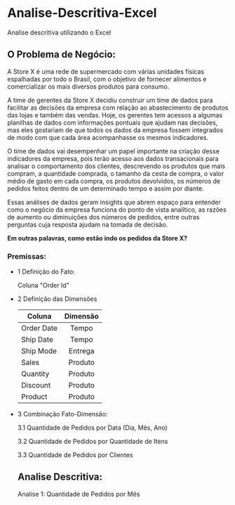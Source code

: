 # Analise-Descritiva-Excel
Analise descritiva utilizando o Excel

## O Problema de Negócio:

A Store X é uma rede de supermercado com várias unidades físicas
espalhadas por todo o Brasil, com o objetivo de fornecer alimentos e comercializar os mais diversos produtos para consumo.

A time de gerentes da Store X decidiu construir um time de dados para facilitar as decisões da empresa com relação ao abastecimento de produtos das lojas e também das vendas. 
Hoje, os gerentes tem acessos a algumas planilhas de dados com informações pontuais que ajudam nas decisões, mas eles gostariam de que todos os dados da empresa fossem integrados de modo com que cada área acompanhasse os mesmos indicadores.

O time de dados vai desempenhar um papel importante na criação desse indicadores da empresa, pois terão acesso aos dados transacionais para analisar o comportamento dos clientes, descrevendo os produtos que mais compram, a quantidade comprada, o tamanho da cesta de compra, o valor médio de gasto em cada compra, os produtos devolvidos, os números de pedidos feitos dentro de um determinado tempo e assim por diante.

Essas análises de dados geram insights que abrem espaço para entender como o negócio da empresa funciona do ponto de vista analítico, as razões de aumento ou diminuições dos números de pedidos, entre outras perguntas cuja resposta ajudam na tomada de decisão.

**Em outras palavras, como estão indo os pedidos da Store X?**

### Premissas:

* 1 Definição do Fato:
  
  Coluna "Order Id"
  

* 2 Definição das Dimensões
  
  | Coluna        |  Dimensão     |
  | ------------- |:-------------:|
  | Order Date    | Tempo         |
  | Ship Date     | Tempo         |
  | Ship Mode     | Entrega       |
  | Sales         | Produto       |
  | Quantity      | Produto       |
  | Discount      | Produto       |
  | Product       | Produto       |



* 3 Combinação Fato-Dimensão:

  3.1 Quantidade de Pedidos por Data (Dia, Mês, Ano)
  
  3.2 Quantidade de Pedidos por Quantidade de Itens
  
  3.3 Quantidade de Pedidos por Clientes

  ## Analise Descritiva:

  Analise 1: Quantidade de Pedidos por Mês




  

  
        
